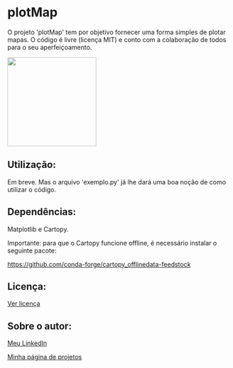 # plotMap
O projeto 'plotMap' tem por objetivo fornecer uma forma simples de plotar mapas.
O código é livre (licença MIT) e conto com a colaboração de todos para o seu aperfeiçoamento.

<img src="mapa_home.png" width="200">

## Utilização:

Em breve. Mas o arquivo 'exemplo.py' já lhe dará uma boa noção de como utilizar o código.

## Dependências:

Matplotlib e Cartopy.

Importante: para que o Cartopy funcione offline, é necessário instalar o seguinte pacote:

https://github.com/conda-forge/cartopy_offlinedata-feedstock

## Licença:

[Ver licença](LICENSE)


## Sobre o autor:

[Meu LinkedIn](http://www.linkedin.com/in/nelsonrossibittencourt)

[Minha página de projetos](http://www.nrbenergia.somee.com)


